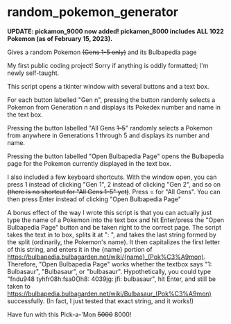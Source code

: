 # random_pokemon_generator
**UPDATE: pickamon_9000 now added! pickamon_8000 includes ALL 1022 Pokemon (as of February 15, 2023).**

Gives a random Pokemon ~~(Gens 1-5 only)~~ and its Bulbapedia page

My first public coding project! Sorry if anything is oddly formatted; I'm newly self-taught.

This script opens a tkinter window with several buttons and a text box.

For each button labelled "Gen n", pressing the button randomly selects a Pokemon from Generation n and displays its Pokedex number and name in the text box.

Pressing the button labelled "All Gens ~~1-5~~" randomly selects a Pokemon from anywhere in Generations 1 through 5 and displays its number and name.

Pressing the button labelled "Open Bulbapedia Page" opens the Bulbapedia page for the Pokemon currently displayed in the text box.

I also included a few keyboard shortcuts. With the window open, you can press 1 instead of clicking "Gen 1", 2 instead of clicking "Gen 2", and so on ~~(there is no shortcut for "All Gens 1-5" yet)~~. Press = for "All Gens". You can then press Enter instead of clicking "Open Bulbapedia Page"

A bonus effect of the way I wrote this script is that you can actually just type the name of a Pokemon into the text box and hit Enter/press the "Open Bulbapedia Page" button and be taken right to the correct page. The script takes the text in to box, splits it at ": ", and takes the last string formed by the split (ordinarily, the Pokemon's name). It then capitalizes the first letter of this string, and enters it in the {name} portion of https://bulbapedia.bulbagarden.net/wiki/{name}_(Pok%C3%A9mon). Therefore, "Open Bulbapedia Page" works whether the textbox says "1: Bulbasaur", "Bulbasaur", or "bulbasaur". Hypothetically, you could type "fndu948 tyhfr08h:fsa0{)h8: 4039jg: jfi: bulbasaur", hit Enter, and still be taken to https://bulbapedia.bulbagarden.net/wiki/Bulbasaur_(Pok%C3%A9mon) successfully. (In fact, I just tested that exact string, and it works!)

Have fun with this Pick-a-'Mon ~~5000~~ 8000!
